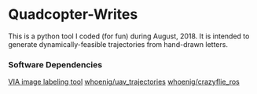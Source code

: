 # Quadcopter-Writes

This is a python tool I coded (for fun) during August, 2018. It is intended to generate dynamically-feasible trajectories from hand-drawn letters. 

### Software Dependencies

[VIA image labeling tool](http://www.robots.ox.ac.uk/~vgg/software/via/)
[whoenig/uav_trajectories](https://github.com/whoenig/uav_trajectories)
[whoenig/crazyflie_ros](https://github.com/whoenig/crazyflie_ros)


